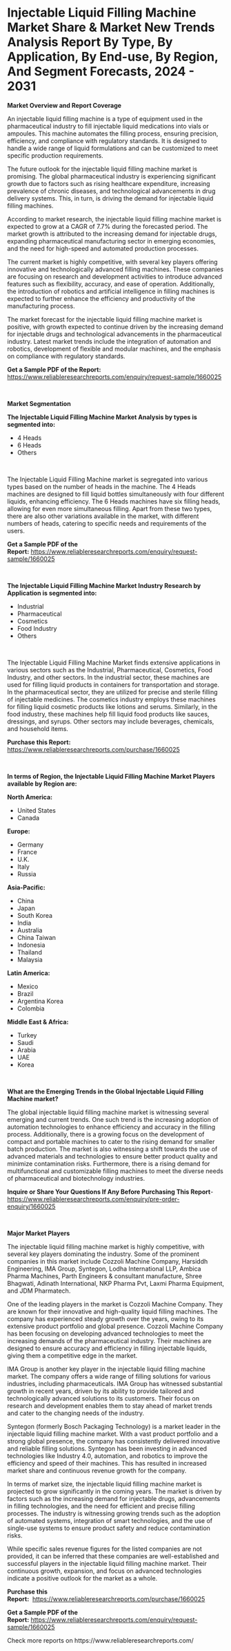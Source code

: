 <p><h1>Injectable Liquid Filling Machine Market Share & Market New Trends Analysis Report By Type, By Application, By End-use, By Region, And Segment Forecasts, 2024 - 2031</h1></p><p><strong>Market Overview and Report Coverage</strong></p>
<p><p>An injectable liquid filling machine is a type of equipment used in the pharmaceutical industry to fill injectable liquid medications into vials or ampoules. This machine automates the filling process, ensuring precision, efficiency, and compliance with regulatory standards. It is designed to handle a wide range of liquid formulations and can be customized to meet specific production requirements.</p><p>The future outlook for the injectable liquid filling machine market is promising. The global pharmaceutical industry is experiencing significant growth due to factors such as rising healthcare expenditure, increasing prevalence of chronic diseases, and technological advancements in drug delivery systems. This, in turn, is driving the demand for injectable liquid filling machines.</p><p>According to market research, the injectable liquid filling machine market is expected to grow at a CAGR of 7.7% during the forecasted period. The market growth is attributed to the increasing demand for injectable drugs, expanding pharmaceutical manufacturing sector in emerging economies, and the need for high-speed and automated production processes.</p><p>The current market is highly competitive, with several key players offering innovative and technologically advanced filling machines. These companies are focusing on research and development activities to introduce advanced features such as flexibility, accuracy, and ease of operation. Additionally, the introduction of robotics and artificial intelligence in filling machines is expected to further enhance the efficiency and productivity of the manufacturing process.</p><p>The market forecast for the injectable liquid filling machine market is positive, with growth expected to continue driven by the increasing demand for injectable drugs and technological advancements in the pharmaceutical industry. Latest market trends include the integration of automation and robotics, development of flexible and modular machines, and the emphasis on compliance with regulatory standards.</p></p>
<p><strong>Get a Sample PDF of the Report:</strong> <a href="https://www.reliableresearchreports.com/enquiry/request-sample/1660025">https://www.reliableresearchreports.com/enquiry/request-sample/1660025</a></p>
<p>&nbsp;</p>
<p><strong>Market Segmentation</strong></p>
<p><strong>The Injectable Liquid Filling Machine Market Analysis by types is segmented into:</strong></p>
<p><ul><li>4 Heads</li><li>6 Heads</li><li>Others</li></ul></p>
<p>&nbsp;</p>
<p><p>The Injectable Liquid Filling Machine market is segregated into various types based on the number of heads in the machine. The 4 Heads machines are designed to fill liquid bottles simultaneously with four different liquids, enhancing efficiency. The 6 Heads machines have six filling heads, allowing for even more simultaneous filling. Apart from these two types, there are also other variations available in the market, with different numbers of heads, catering to specific needs and requirements of the users.</p></p>
<p><strong>Get a Sample PDF of the Report:</strong>&nbsp;<a href="https://www.reliableresearchreports.com/enquiry/request-sample/1660025">https://www.reliableresearchreports.com/enquiry/request-sample/1660025</a></p>
<p>&nbsp;</p>
<p><strong>The Injectable Liquid Filling Machine Market Industry Research by Application is segmented into:</strong></p>
<p><ul><li>Industrial</li><li>Pharmaceutical</li><li>Cosmetics</li><li>Food Industry</li><li>Others</li></ul></p>
<p>&nbsp;</p>
<p><p>The Injectable Liquid Filling Machine Market finds extensive applications in various sectors such as the Industrial, Pharmaceutical, Cosmetics, Food Industry, and other sectors. In the industrial sector, these machines are used for filling liquid products in containers for transportation and storage. In the pharmaceutical sector, they are utilized for precise and sterile filling of injectable medicines. The cosmetics industry employs these machines for filling liquid cosmetic products like lotions and serums. Similarly, in the food industry, these machines help fill liquid food products like sauces, dressings, and syrups. Other sectors may include beverages, chemicals, and household items.</p></p>
<p><strong>Purchase this Report:</strong>&nbsp; <a href="https://www.reliableresearchreports.com/purchase/1660025">https://www.reliableresearchreports.com/purchase/1660025</a></p>
<p>&nbsp;</p>
<p><strong>In terms of Region, the Injectable Liquid Filling Machine Market Players available by Region are:</strong></p>
<p>
    <p> <strong> North America: </strong>
        <ul>
            <li>United States</li>
            <li>Canada</li>
        </ul>
        </p> 
    <p> <strong> Europe: </strong>
        <ul>
            <li>Germany</li>
            <li>France</li>
            <li>U.K.</li>
            <li>Italy</li>
            <li>Russia</li>
        </ul>
        </p> 
    <p> <strong> Asia-Pacific: </strong>
        <ul>
            <li>China</li>
            <li>Japan</li>
            <li>South Korea</li>
            <li>India</li>
            <li>Australia</li>
            <li>China Taiwan</li>
            <li>Indonesia</li>
            <li>Thailand</li>
            <li>Malaysia</li>
        </ul>
        </p> 
    <p> <strong> Latin America: </strong>
        <ul>
            <li>Mexico</li>
            <li>Brazil</li>
            <li>Argentina Korea</li>
            <li>Colombia</li>
        </ul>
        </p> 
    <p> <strong> Middle East & Africa: </strong>
        <ul>
            <li>Turkey</li>
            <li>Saudi</li>
            <li>Arabia</li>
            <li>UAE</li>
            <li>Korea</li>
        </ul>
    </p>
    </p>
<p>&nbsp;</p>
<p><strong>What are the Emerging Trends in the Global Injectable Liquid Filling Machine market?</strong></p>
<p><p>The global injectable liquid filling machine market is witnessing several emerging and current trends. One such trend is the increasing adoption of automation technologies to enhance efficiency and accuracy in the filling process. Additionally, there is a growing focus on the development of compact and portable machines to cater to the rising demand for smaller batch production. The market is also witnessing a shift towards the use of advanced materials and technologies to ensure better product quality and minimize contamination risks. Furthermore, there is a rising demand for multifunctional and customizable filling machines to meet the diverse needs of pharmaceutical and biotechnology industries.</p></p>
<p><strong>Inquire or Share Your Questions If Any Before Purchasing This Report</strong>- <a href="https://www.reliableresearchreports.com/enquiry/pre-order-enquiry/1660025">https://www.reliableresearchreports.com/enquiry/pre-order-enquiry/1660025</a></p>
<p>&nbsp;</p>
<p><strong>Major Market Players</strong></p>
<p><p>The injectable liquid filling machine market is highly competitive, with several key players dominating the industry. Some of the prominent companies in this market include Cozzoli Machine Company, Harsiddh Engineering, IMA Group, Syntegon, Lodha International LLP, Ambica Pharma Machines, Parth Engineers & consultant manufacture, Shree Bhagwati, Adinath International, NKP Pharma Pvt, Laxmi Pharma Equipment, and JDM Pharmatech.</p><p>One of the leading players in the market is Cozzoli Machine Company. They are known for their innovative and high-quality liquid filling machines. The company has experienced steady growth over the years, owing to its extensive product portfolio and global presence. Cozzoli Machine Company has been focusing on developing advanced technologies to meet the increasing demands of the pharmaceutical industry. Their machines are designed to ensure accuracy and efficiency in filling injectable liquids, giving them a competitive edge in the market.</p><p>IMA Group is another key player in the injectable liquid filling machine market. The company offers a wide range of filling solutions for various industries, including pharmaceuticals. IMA Group has witnessed substantial growth in recent years, driven by its ability to provide tailored and technologically advanced solutions to its customers. Their focus on research and development enables them to stay ahead of market trends and cater to the changing needs of the industry.</p><p>Syntegon (formerly Bosch Packaging Technology) is a market leader in the injectable liquid filling machine market. With a vast product portfolio and a strong global presence, the company has consistently delivered innovative and reliable filling solutions. Syntegon has been investing in advanced technologies like Industry 4.0, automation, and robotics to improve the efficiency and speed of their machines. This has resulted in increased market share and continuous revenue growth for the company.</p><p>In terms of market size, the injectable liquid filling machine market is projected to grow significantly in the coming years. The market is driven by factors such as the increasing demand for injectable drugs, advancements in filling technologies, and the need for efficient and precise filling processes. The industry is witnessing growing trends such as the adoption of automated systems, integration of smart technologies, and the use of single-use systems to ensure product safety and reduce contamination risks.</p><p>While specific sales revenue figures for the listed companies are not provided, it can be inferred that these companies are well-established and successful players in the injectable liquid filling machine market. Their continuous growth, expansion, and focus on advanced technologies indicate a positive outlook for the market as a whole.</p></p>
<p><strong>Purchase this Report:</strong>&nbsp;&nbsp;<a href="https://www.reliableresearchreports.com/purchase/1660025">https://www.reliableresearchreports.com/purchase/1660025</a></p>
<p></p>
<p><strong>Get a Sample PDF of the Report:</strong>&nbsp;<a href="https://www.reliableresearchreports.com/enquiry/request-sample/1660025">https://www.reliableresearchreports.com/enquiry/request-sample/1660025</a></p>
<p>Check more reports on https://www.reliableresearchreports.com/</p>
